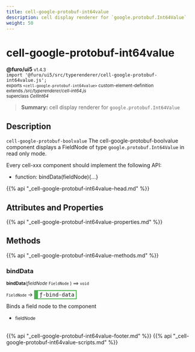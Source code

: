 ```yaml
---
title: cell-google-protobuf-int64value
description: cell display renderer for `google.protobuf.Int64Value`
weight: 50
---
```


# cell-google-protobuf-int64value
**@furo/ui5** <small>v1.4.3</small>
<br>`import '@furo/ui5/src/typerenderer/cell-google-protobuf-int64value.js';`<small>
<br>exports `<cell-google-protobuf-int64value>` custom-element-definition
<br>extends */src/typerenderer/cell-int64.js*
<br>superclass *CellInt64*</small>

> **Summary:** cell display renderer for `google.protobuf.Int64Value`

## Description

`cell-google-protobuf-boolvalue`
The cell-google-protobuf-boolvalue component displays a FieldNode of type `google.protobuf.Int64Value` in read only mode.

Every cell-xxx component should implement the following API:
- function: bindData(fieldNode){...}

{{% api "_cell-google-protobuf-int64value-head.md" %}}

## Attributes and Properties
{{% api "_cell-google-protobuf-int64value-properties.md" %}}






## Methods
{{% api "_cell-google-protobuf-int64value-methods.md" %}}


### **bindData**
<small>**bindData**(*fieldNode* `FieldNode` ) ⟹ `void`</small>

<small>`FieldNode` </small> →
<span  style="border-width:2px 2px 2px 10px; border-style: solid;border-color:  rgb(76, 175, 80);font-family:monospace; padding:2px 4px;">ƒ-bind-data</span>

Binds a field node to the component

- <small>fieldNode </small>
<br><br>






{{% api "_cell-google-protobuf-int64value-footer.md" %}}
{{% api "_cell-google-protobuf-int64value-scripts.md" %}}
